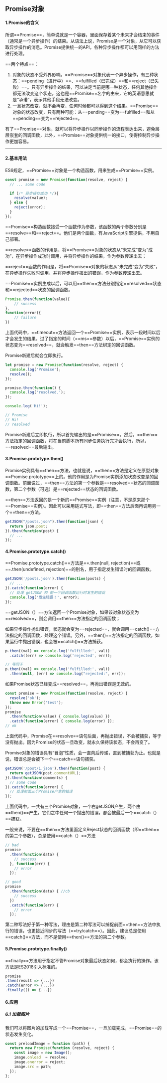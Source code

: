 ## Promise对象

#### 1.Promise的含义

所谓==Promise==，简单说就是一个容器，里面保存着某个未来才会结束的事件（通常是一个异步操作）的结果。从语法上说，Promise是一个对象，从它可以获取异步操作的消息。Promise提供统一的API，各种异步操作都可以用同样的方法进行处理。

==两个特点==：

1. 对象的状态不受外界影响。==Promise==对象代表一个异步操作，有三种状态：==pending（进行中）==、==fulfilled（已完成）==和==reject（已失败）==。只有异步操作的结果，可以决定当前是哪一种状态，任何其他操作都无法改变这个状态。这也是==Promise==名字的由来，它的英语意思就是“承诺”，表示其他手段无法改变。
2. 一旦状态改变，就不会再变，任何时候都可以得到这个结果。==Promise==对象的状态改变，只有两种可能：从==pending==变为==fulfilled==和从==pending==变为==rejected==。

有了==Promise==对象，就可以将异步操作以同步操作的流程表达出来，避免层层嵌套的回调函数，此外，==Promise==对象提供统一的接口，使得控制异步操作更加容易。

---



#### 2.基本用法

ES6规定，==Promise==对象是一个构造函数，用来生成==Promise==实例。

~~~js
const promise = new Promise(function(resolve, reject) {
  // ... some code

  if (/* 异步操作成功 */){
    resolve(value);
  } else {
    reject(error);
  }
});
~~~

==Promise==构造函数接受一个函数作为参数，该函数的两个参数分别是==resolve==和==reject==。他们是两个函数，有JavaScript引擎提供，不用自己部署。

==resolve==函数的作用是，将==Promise==对象的状态从“未完成”变为“成功”，在异步操作成功时调用，并将异步操作的结果，作为参数传递出去；

==reject==函数的作用是，将==Promise==对象的状态从“未完成”变为“失败”，在异步操作失败时调用，并将异步操作报出的错误，作为参数传递出去。



==Promise==实例生成以后，可以用==then==方法分别指定==resolved==状态和==rejected==状态的回调函数。

~~~js
Promise.then(function(value){
    // success
},
function(error){
    // failure
})
~~~

上面代码中，==timeout==方法返回一个==Promise==实例，表示一段时间以后才会发生的结果。过了指定的时间（==ms==参数）以后，==Promise==实例的状态变为==resolved==，就会触发==then==方法绑定的回调函数。

Promise新建后就会立即执行。

~~~js
let promise = new Promise(function(resolve, reject) {
  console.log('Promise');
  resolve();
});

promise.then(function() {
  console.log('resolved.');
});

console.log('Hi!');

// Promise
// Hi!
// resolved
~~~

Promise新建后立即执行，所以首先输出的是==Promise==。然后，==then==方法指定的回调函数，将在当前脚本所有同步任务执行完才会执行，所以，==resolved==最后输出。

#### 3.Promise.prototype.then()

Promise实例具有==then==方法，也就是说，==then==方法是定义在原型对象==Promise.prototype==上的。他的作用是为Promise实例添加状态改变是的回调函数。前面说过，==then==方法的第一个参数是==resolved==状态的回调函数，第二个参数（可选）是==rejected==状态的回调函数。



==then==方法返回的是一个新的==Promise==实例（注意，不是原来那个==Promise==实例）。因此可以采用链式写法，即==then==方法后面再调用另一个==then==方法。

~~~js
getJSON("/posts.json").then(function(json) {
  return json.post;
}).then(function(post) {
  // ...
});
~~~



#### 4.Promise.prototype.catch()

==Promise.prototype.catch()==方法是==.then(null, rejection)==或==.then(undefined, rejection)==的别名，用于指定发生错误时的回调函数。

~~~js
getJSON('/posts.json').then(function(posts) {
  // ...
}).catch(function(error) {
  // 处理 getJSON 和 前一个回调函数运行时发生的错误
  console.log('发生错误！', error);
});
~~~

==getJSON（）==方法返回一个Promise对象，如果该对象状态变为==resolved==，则会调用==then==方法指定的回调函数；

如果异步操作抛出错误，状态就会变为==rejected==，就会调用==catch()==方法指定的回调函数，处理这个错误。另外，==then()==方法指定的回调函数，如果运行中抛出错误，也会被==catch()==方法捕获。

~~~js
p.then((val) => console.log('fulfilled:', val))
  .catch((err) => console.log('rejected', err));

// 等同于
p.then((val) => console.log('fulfilled:', val))
  .then(null, (err) => console.log("rejected:", err));
~~~



如果Promise状态已经变成==resolved==，再抛出错误是无效的。

~~~js
const promise = new Promise(function(resolve, reject) {
  resolve('ok');
  throw new Error('test');
});
promise
  .then(function(value) { console.log(value) })
  .catch(function(error) { console.log(error) });
// ok
~~~

上面代码中，Promise在==resolve==语句后面，再抛出错误，不会被捕获，等于没有抛出。因为Promise的状态一旦改变，就永久保持该状态，不会再变了。



Promise对象的错误具有“冒泡”性质，会一直向后传递，直到被捕获为止。也就是说，错误总是会被下一个==catch==语句捕获。

~~~js
getJSON('/post/1.json').then(function(post) {
  return getJSON(post.commentURL);
}).then(function(comments) {
  // some code
}).catch(function(error) {
  // 处理前面三个Promise产生的错误
});
~~~

上面代码中，一共有三个Promise对象，一个右getJSON产生，两个由==then()==产生。它们之中任何一个抛出的错误，都会被最后一个==catch（）==捕获。



一般来说，不要在==then==方法里面定义Reject状态的回调函数（即==then==的第二个参数），总是使用==catch（）==方法

~~~js
// bad
promise
  .then(function(data) {
    // success
  }, function(err) {
    // error
  });

// good
promise
  .then(function(data) { //cb
    // success
  })
  .catch(function(err) {
    // error
  });
~~~

第二种写法好于第一种写法，理由是第二种写法可以捕捉前面==then==方法中执行的错误，也更接近同步的写法（==try/catch==）。因此，建议总是使用==catch()==方法，而不是使用==then()==方法的第二个参数。

#### 5.Promise.prototype.finally()

==finally==方法用于指定不管Promise对象最后状态如何，都会执行的操作。该方法是ES2018引入标准的。

~~~js
promise
.then(result => {...})
.catch(error => {...})
.finally(() => {...})
~~~



#### 6.应用

##### 6.1 加载图片

我们可以将图片的加载写成一个==Promise==，一旦加载完成，==Promise==的状态发生变化。

~~~js
const preloadImage = function (path) {
  return new Promise(function (resolve, reject) {
    const image = new Image();
    image.onload  = resolve;
    image.onerror = reject;
    image.src = path;
  });
};
~~~


